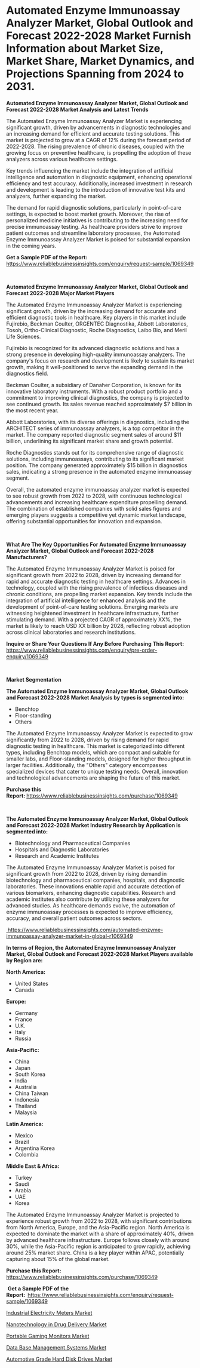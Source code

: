 <p><h1>Automated Enzyme Immunoassay Analyzer Market, Global Outlook and Forecast 2022-2028 Market Furnish Information about Market Size, Market Share, Market Dynamics, and Projections Spanning from 2024 to 2031.</h1></p><p><strong>Automated Enzyme Immunoassay Analyzer Market, Global Outlook and Forecast 2022-2028 Market Analysis and Latest Trends</strong></p>
<p><p>The Automated Enzyme Immunoassay Analyzer Market is experiencing significant growth, driven by advancements in diagnostic technologies and an increasing demand for efficient and accurate testing solutions. This market is projected to grow at a CAGR of 12% during the forecast period of 2022-2028. The rising prevalence of chronic diseases, coupled with the growing focus on preventive healthcare, is propelling the adoption of these analyzers across various healthcare settings.</p><p>Key trends influencing the market include the integration of artificial intelligence and automation in diagnostic equipment, enhancing operational efficiency and test accuracy. Additionally, increased investment in research and development is leading to the introduction of innovative test kits and analyzers, further expanding the market. </p><p>The demand for rapid diagnostic solutions, particularly in point-of-care settings, is expected to boost market growth. Moreover, the rise of personalized medicine initiatives is contributing to the increasing need for precise immunoassay testing. As healthcare providers strive to improve patient outcomes and streamline laboratory processes, the Automated Enzyme Immunoassay Analyzer Market is poised for substantial expansion in the coming years.</p></p>
<p><strong>Get a Sample PDF of the Report:&nbsp;</strong> <a href="https://www.reliablebusinessinsights.com/enquiry/request-sample/1069349">https://www.reliablebusinessinsights.com/enquiry/request-sample/1069349</a></p>
<p>&nbsp;</p>
<p><strong>Automated Enzyme Immunoassay Analyzer Market, Global Outlook and Forecast 2022-2028 Major Market Players</strong></p>
<p><p>The Automated Enzyme Immunoassay Analyzer Market is experiencing significant growth, driven by the increasing demand for accurate and efficient diagnostic tools in healthcare. Key players in this market include Fujirebio, Beckman Coulter, ORGENTEC Diagnostika, Abbott Laboratories, Tosoh, Ortho-Clinical Diagnostic, Roche Diagnostics, Laibo Bio, and Meril Life Sciences.</p><p>Fujirebio is recognized for its advanced diagnostic solutions and has a strong presence in developing high-quality immunoassay analyzers. The company's focus on research and development is likely to sustain its market growth, making it well-positioned to serve the expanding demand in the diagnostics field.</p><p>Beckman Coulter, a subsidiary of Danaher Corporation, is known for its innovative laboratory instruments. With a robust product portfolio and a commitment to improving clinical diagnostics, the company is projected to see continued growth. Its sales revenue reached approximately $7 billion in the most recent year.</p><p>Abbott Laboratories, with its diverse offerings in diagnostics, including the ARCHITECT series of immunoassay analyzers, is a top competitor in the market. The company reported diagnostic segment sales of around $11 billion, underlining its significant market share and growth potential.</p><p>Roche Diagnostics stands out for its comprehensive range of diagnostic solutions, including immunoassays, contributing to its significant market position. The company generated approximately $15 billion in diagnostics sales, indicating a strong presence in the automated enzyme immunoassay segment.</p><p>Overall, the automated enzyme immunoassay analyzer market is expected to see robust growth from 2022 to 2028, with continuous technological advancements and increasing healthcare expenditure propelling demand. The combination of established companies with solid sales figures and emerging players suggests a competitive yet dynamic market landscape, offering substantial opportunities for innovation and expansion.</p></p>
<p>&nbsp;</p>
<p><strong>What Are The Key Opportunities For Automated Enzyme Immunoassay Analyzer Market, Global Outlook and Forecast 2022-2028 Manufacturers?</strong></p>
<p><p>The Automated Enzyme Immunoassay Analyzer Market is poised for significant growth from 2022 to 2028, driven by increasing demand for rapid and accurate diagnostic testing in healthcare settings. Advances in technology, coupled with the rising prevalence of infectious diseases and chronic conditions, are propelling market expansion. Key trends include the integration of artificial intelligence for enhanced analysis and the development of point-of-care testing solutions. Emerging markets are witnessing heightened investment in healthcare infrastructure, further stimulating demand. With a projected CAGR of approximately XX%, the market is likely to reach USD XX billion by 2028, reflecting robust adoption across clinical laboratories and research institutions.</p></p>
<p><strong>Inquire or Share Your Questions If Any Before Purchasing This Report:</strong> <a href="https://www.reliablebusinessinsights.com/enquiry/pre-order-enquiry/1069349">https://www.reliablebusinessinsights.com/enquiry/pre-order-enquiry/1069349</a></p>
<p>&nbsp;</p>
<p><strong>Market Segmentation</strong></p>
<p><strong>The Automated Enzyme Immunoassay Analyzer Market, Global Outlook and Forecast 2022-2028 Market Analysis by types is segmented into:</strong></p>
<p><ul><li>Benchtop</li><li>Floor-standing</li><li>Others</li></ul></p>
<p><p>The Automated Enzyme Immunoassay Analyzer Market is expected to grow significantly from 2022 to 2028, driven by rising demand for rapid diagnostic testing in healthcare. This market is categorized into different types, including Benchtop models, which are compact and suitable for smaller labs, and Floor-standing models, designed for higher throughput in larger facilities. Additionally, the "Others" category encompasses specialized devices that cater to unique testing needs. Overall, innovation and technological advancements are shaping the future of this market.</p></p>
<p><strong>Purchase this Report:&nbsp;</strong><a href="https://www.reliablebusinessinsights.com/purchase/1069349">https://www.reliablebusinessinsights.com/purchase/1069349</a></p>
<p>&nbsp;</p>
<p><strong>The Automated Enzyme Immunoassay Analyzer Market, Global Outlook and Forecast 2022-2028 Market Industry Research by Application is segmented into:</strong></p>
<p><ul><li>Biotechnology and Pharmaceutical Companies</li><li>Hospitals and Diagnostic Laboratories</li><li>Research and Academic Institutes</li></ul></p>
<p><p>The Automated Enzyme Immunoassay Analyzer Market is poised for significant growth from 2022 to 2028, driven by rising demand in biotechnology and pharmaceutical companies, hospitals, and diagnostic laboratories. These innovations enable rapid and accurate detection of various biomarkers, enhancing diagnostic capabilities. Research and academic institutes also contribute by utilizing these analyzers for advanced studies. As healthcare demands evolve, the automation of enzyme immunoassay processes is expected to improve efficiency, accuracy, and overall patient outcomes across sectors.</p></p>
<p><a href="https://www.reliablebusinessinsights.com/automated-enzyme-immunoassay-analyzer-market-in-global-r1069349">&nbsp;https://www.reliablebusinessinsights.com/automated-enzyme-immunoassay-analyzer-market-in-global-r1069349</a></p>
<p><strong>In terms of Region, the Automated Enzyme Immunoassay Analyzer Market, Global Outlook and Forecast 2022-2028 Market Players available by Region are:</strong></p>
<p>
    <p> <strong> North America: </strong>
        <ul>
            <li>United States</li>
            <li>Canada</li>
        </ul>
        </p> 
    <p> <strong> Europe: </strong>
        <ul>
            <li>Germany</li>
            <li>France</li>
            <li>U.K.</li>
            <li>Italy</li>
            <li>Russia</li>
        </ul>
        </p> 
    <p> <strong> Asia-Pacific: </strong>
        <ul>
            <li>China</li>
            <li>Japan</li>
            <li>South Korea</li>
            <li>India</li>
            <li>Australia</li>
            <li>China Taiwan</li>
            <li>Indonesia</li>
            <li>Thailand</li>
            <li>Malaysia</li>
        </ul>
        </p> 
    <p> <strong> Latin America: </strong>
        <ul>
            <li>Mexico</li>
            <li>Brazil</li>
            <li>Argentina Korea</li>
            <li>Colombia</li>
        </ul>
        </p> 
    <p> <strong> Middle East & Africa: </strong>
        <ul>
            <li>Turkey</li>
            <li>Saudi</li>
            <li>Arabia</li>
            <li>UAE</li>
            <li>Korea</li>
        </ul>
    </p>
    </p>
<p><p>The Automated Enzyme Immunoassay Analyzer Market is projected to experience robust growth from 2022 to 2028, with significant contributions from North America, Europe, and the Asia-Pacific region. North America is expected to dominate the market with a share of approximately 40%, driven by advanced healthcare infrastructure. Europe follows closely with around 30%, while the Asia-Pacific region is anticipated to grow rapidly, achieving around 25% market share. China is a key player within APAC, potentially capturing about 15% of the global market.</p></p>
<p><strong>Purchase this Report: </strong><a href="https://www.reliablebusinessinsights.com/purchase/1069349">https://www.reliablebusinessinsights.com/purchase/1069349</a></p>
<p>&nbsp;<strong>Get a Sample PDF of the Report:&nbsp;&nbsp;</strong><a href="https://www.reliablebusinessinsights.com/enquiry/request-sample/1069349">https://www.reliablebusinessinsights.com/enquiry/request-sample/1069349</a></p>
<p><strong></strong></p>
<p><p><a href="https://www.linkedin.com/pulse/deep-dive-industrial-electricity-meters-market-itstrends-dgxfc?trackingId=VD1CDQxPRr2SxKqoIrVbCg%3D%3D">Industrial Electricity Meters Market</a></p><p><a href="https://www.linkedin.com/pulse/nanotechnology-drug-delivery-market-outlook-complete-industry-kq8ae?trackingId=p5B%2Ft6JlSGWitG%2BxMAGT8A%3D%3D">Nanotechnology in Drug Delivery Market</a></p><p><a href="https://medium.com/@barbarakbess8920/charting-the-future-comprehensive-analysis-of-the-global-portable-gaming-monitors-market-2024-7bcfa3268690">Portable Gaming Monitors Market</a></p><p><a href="https://www.linkedin.com/pulse/data-base-management-systems-market-global-insights-sales-h7gse?trackingId=0bagBuObSRGHq806UcNI3Q%3D%3D">Data Base Management Systems Market</a></p><p><a href="https://medium.com/@sharquayrhodes1927/automotive-grade-hard-disk-drives-market-research-report-includes-analysis-on-market-size-share-afe8b09c2806">Automotive Grade Hard Disk Drives Market</a></p></p>